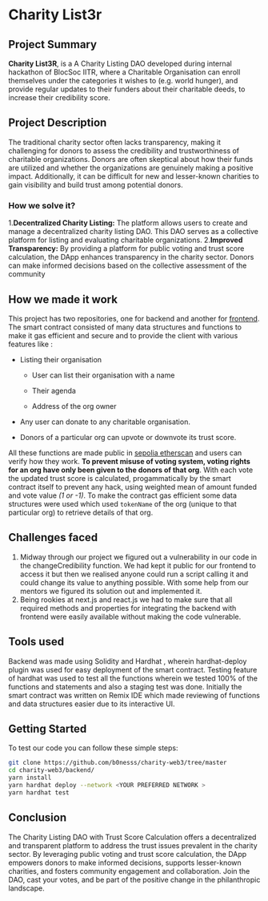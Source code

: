 # Charity List3r

  

## Project Summary

  

**Charity List3R**, is a A Charity Listing DAO developed during internal hackathon of BlocSoc IITR, where a Charitable Organisation can enroll themselves under the categories it wishes to (e.g. world hunger), and provide regular updates to their funders about their charitable deeds, to increase their credibility score.

  

## Project Description

  

The traditional charity sector often lacks transparency, making it challenging for donors to assess the credibility and trustworthiness of charitable organizations. Donors are often skeptical about how their funds are utilized and whether the organizations are genuinely making a positive impact. Additionally, it can be difficult for new and lesser-known charities to gain visibility and build trust among potential donors.

  

### How we solve it?
1.**Decentralized Charity Listing:** The platform allows users to create and manage a decentralized charity listing DAO. This DAO serves as a collective platform for listing and evaluating charitable organizations.
2.**Improved Transparency:** By providing a platform for public voting and trust score calculation, the DApp enhances transparency in the charity sector. Donors can make informed decisions based on the collective assessment of the community


  
  
  

## How we made it work

  

This project has two repositories, one for backend and another for <a  href="https://github.com/bhavi-b/charity-web3-next">frontend</a>. The smart contract consisted of many data structures and functions to make it gas efficient and secure and to provide the client with various features like :

- Listing their organisation

	- User can list their organisation with a name

	- Their agenda

	- Address of the org owner

- Any user can donate to any charitable organisation.

- Donors of a particular org can upvote or downvote its trust score.

All these functions are made public in <a href="https://sepolia.etherscan.io/address/0xc1881230d586221479A21c6cfB8CD442a4422361#code">sepolia etherscan</a> and users can verify how they work. **To prevent misuse of voting system, voting rights for an org have only been given to the donors of that org**. With each vote the updated trust score is calculated, progammatically by the smart contract itself to prevent any hack, using weighted mean of amount funded and vote value *(1 or -1)*.
To make the contract gas efficient some data structures were used which used `tokenName` of the org (unique to that particular org) to retrieve details of that org.  
  
  

## Challenges faced
  1. Midway through our project we figured out a vulnerability in our code in the changeCredibility function. We had kept it public for our frontend to access it but then we realised anyone could run a script calling it and could change its value to anything possible. With some help from our mentors we figured its solution out and implemented it.
  2. Being rookies at next.js and react.js we had to make sure that all required methods and properties for integrating the backend with frontend were easily available without making the code vulnerable.
## Tools used 
Backend was made using Solidity and Hardhat , wherein hardhat-deploy plugin was used for easy deployment of the smart contract. Testing feature of hardhat was used to test all the functions wherein we tested 100% of the functions and statements and also a staging test was done. Initially the smart contract was written on Remix IDE which made reviewing of functions and data structures easier due to its interactive UI. 

## Getting Started
To test our code you can follow these simple steps:
```bash
git clone https://github.com/b0nesss/charity-web3/tree/master
cd charity-web3/backend/
yarn install
yarn hardhat deploy --network <YOUR PREFERRED NETWORK >
yarn hardhat test
```
## Conclusion
The Charity Listing DAO with Trust Score Calculation offers a decentralized and transparent platform to address the trust issues prevalent in the charity sector. By leveraging public voting and trust score calculation, the DApp empowers donors to make informed decisions, supports lesser-known charities, and fosters community engagement and collaboration. Join the DAO, cast your votes, and be part of the positive change in the philanthropic landscape.
